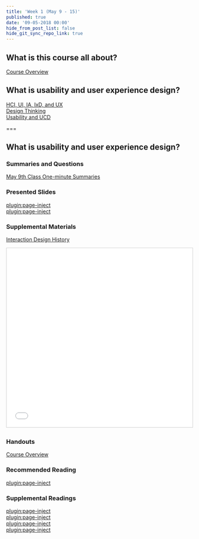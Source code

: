 ```yaml
---
title: 'Week 1 (May 9 - 15)'
published: true
date: '09-05-2018 00:00'
hide_from_post_list: false
hide_git_sync_repo_link: true
---
```


## What is this course all about?
[Course Overview](https://paulhibbitts.net/cmpt-363-182/pdfs/cmpt-363-182-course-overview.pdf)

## What is usability and user experience design?
[HCI, UI, IA, IxD, and UX](https://paulhibbitts.net/cmpt-363-182/pdfs/cmpt-363-182-introduction-to-ux.pdf#page=4)  
[Design Thinking](https://paulhibbitts.net/cmpt-363-182/pdfs/cmpt-363-182-introduction-to-ux.pdf#page=35)  
[Usability and UCD](https://paulhibbitts.net/cmpt-363-182/pdfs/cmpt-363-182-introduction-to-ux.pdf#page=53)  

===

## **What is usability and user experience design?**

### Summaries and Questions  
[May 9th Class One-minute Summaries](https://canvas.sfu.ca/courses/38847/assignments/292820)

### Presented Slides  
[plugin:page-inject](/cmpt-363-182/all-slides/week-01-1)  
[plugin:page-inject](/cmpt-363-182/all-slides/week-01-2)  

### Supplemental Materials  
[Interaction Design History](http://www.slideshare.net/mrettig/interaction-design-history)  
<div class="embed-responsive embed-responsive-4by3"><iframe src="//www.slideshare.net/slideshow/embed_code/key/aTtcFNn7i55UVK" width="595" height="485" frameborder="0" marginwidth="0" marginheight="0" scrolling="no" style="border:1px solid #CCC; border-width:1px; margin-bottom:5px; max-width: 100%;" allowfullscreen> </iframe></div>

### Handouts
[Course Overview](https://canvas.sfu.ca/courses/38847/files/folder/Handouts/Course%20Overview#)  

### Recommended Reading  
[plugin:page-inject](/cmpt-363-182/all-readings/week-01)

### Supplemental Readings  
[plugin:page-inject](/cmpt-363-182/ux-techniques-guide/what-does-a-holistic-user-experience-design-process-look-like/design-ethics)  
[plugin:page-inject](/cmpt-363-182/ux-techniques-guide/what-is-usability-and-user-experience-design/usability)  
[plugin:page-inject](/cmpt-363-182/ux-techniques-guide/what-does-a-holistic-user-experience-design-process-look-like/user-centered-design)  
[plugin:page-inject](/cmpt-363-182/ux-techniques-guide/what-is-usability-and-user-experience-design/user-experience-design)  
